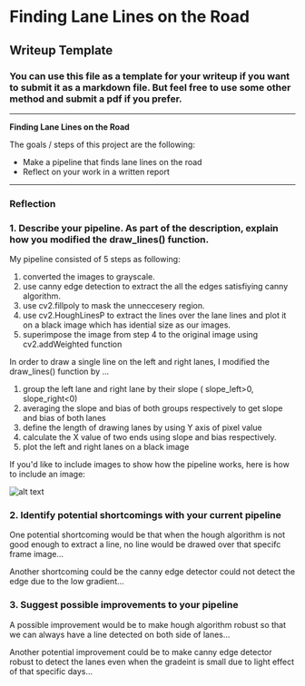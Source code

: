 # **Finding Lane Lines on the Road** 

## Writeup Template

### You can use this file as a template for your writeup if you want to submit it as a markdown file. But feel free to use some other method and submit a pdf if you prefer.

---

**Finding Lane Lines on the Road**

The goals / steps of this project are the following:
* Make a pipeline that finds lane lines on the road
* Reflect on your work in a written report


[//]: # (Image References)

[image1]: ./examples/grayscale.jpg "Grayscale"

---

### Reflection

### 1. Describe your pipeline. As part of the description, explain how you modified the draw_lines() function.

My pipeline consisted of 5 steps as following:
1) converted the images to grayscale.
2) use canny edge detection to extract the all the edges satisfiying canny algorithm.
3) use cv2.fillpoly to mask the unneccesery region.
4) use cv2.HoughLinesP to extract the lines over the lane lines and plot it on a black image which has idential size as our images.
5) superimpose the image from step 4 to the original image using cv2.addWeighted function
 

In order to draw a single line on the left and right lanes, I modified the draw_lines() function by ...

1) group the left lane and right lane by their slope ( slope_left>0, slope_right<0)
2) averaging the slope and bias of both groups respectively to get slope and bias of both lanes
3) define the length of drawing lanes by using Y axis of pixel value
4) calculate the X value of two ends using slope and bias respectively.
5) plot the left and right lanes on a black image


If you'd like to include images to show how the pipeline works, here is how to include an image: 

![alt text][image1]


### 2. Identify potential shortcomings with your current pipeline


One potential shortcoming would be that when the hough algorithm is not good enough to extract a line, no line would be drawed over that specifc frame image... 

Another shortcoming could be the canny edge detector could not detect the edge due to the low gradient...


### 3. Suggest possible improvements to your pipeline

A possible improvement would be to make hough algorithm robust so that we can always have a line detected on both side of lanes...

Another potential improvement could be to make canny edge detector robust to detect the lanes even when the gradeint is small due to light effect of that specific days...
